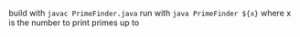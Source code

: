 build with `javac PrimeFinder.java`
run with `java PrimeFinder ${x}` where x is the number to print primes up to
